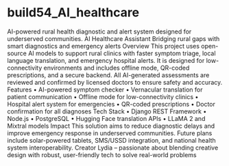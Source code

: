 # build54_AI_healthcare
AI-powered rural health diagnostic and alert system designed for underserved communities.
AI Healthcare Assistant
Bridging rural gaps with smart diagnostics and emergency alerts
Overview
This project uses open-source AI models to support rural clinics with faster symptom triage, local language translation, and emergency hospital alerts. It is designed for low-connectivity environments and includes offline mode, QR-coded prescriptions, and a secure backend. All AI-generated assessments are reviewed and confirmed by licensed doctors to ensure safety and accuracy.
Features
• AI-powered symptom checker • Vernacular translation for patient communication • Offline mode for low-connectivity clinics • Hospital alert system for emergencies • QR-coded prescriptions • Doctor confirmation for all diagnoses
Tech Stack
• Django REST Framework • Node.js • PostgreSQL • Hugging Face translation APIs • LLaMA 2 and Mixtral models
Impact
This solution aims to reduce diagnostic delays and improve emergency response in underserved communities. Future plans include solar-powered tablets, SMS/USSD integration, and national health system interoperability.
Creator
Lydia – passionate about blending creative design with robust, user-friendly tech to solve real-world problems
